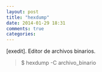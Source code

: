 ```yaml
---
layout: post
title: "hexdump"
date: 2014-01-29 18:31
comments: true
categories: 
---
```

[exedit]. Editor de archivos binarios.

>$ hexdump -C archivo_binario

